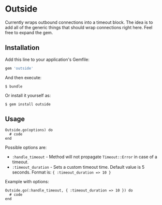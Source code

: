 # Outside

Currently wraps outbound connections into a timeout block. The idea is to add all of the generic things that should wrap connections right here. Feel free to expand the gem.

## Installation

Add this line to your application's Gemfile:

```ruby
gem 'outside'
```

And then execute:

    $ bundle

Or install it yourself as:

    $ gem install outside

## Usage

```
Outside.go(options) do
  # code
end
```

Possible options are:
- `:handle_timeout` - Method will not propagate `Timeout::Error` in case of a timeout.
- `:timeout_duration` - Sets a custom timeout time. Default value is 5 seconds. Format is: `{ :timeout_duration => 10 }`

Example with options:

```
Outside.go(:handle_timeout, { :timeout_duration => 10 }) do
  # code
end
```
